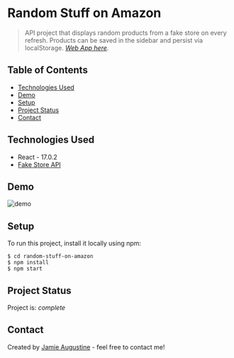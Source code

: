# Random Stuff on Amazon
> API project that displays random products from a fake store on every refresh. Products can be saved in the sidebar and persist via localStorage.
> [_Web App here_](https://boring-aryabhata-688614.netlify.app/).

## Table of Contents

- [Technologies Used](#technologies-used)
- [Demo](#demo)
- [Setup](#setup)
- [Project Status](#project-status)
- [Contact](#contact)

## Technologies Used

- React - 17.0.2
- [Fake Store API](https://fakestoreapi.com/)

## Demo

![demo](https://firebasestorage.googleapis.com/v0/b/dreamy-app-f1406.appspot.com/o/rsoaScreen.gif?alt=media&token=a953356e-7807-41e7-b43a-e94c588fd333)

## Setup

To run this project, install it locally using npm:

```
$ cd random-stuff-on-amazon
$ npm install
$ npm start
```

## Project Status

Project is: _complete_

## Contact

Created by [Jamie Augustine](https://cranky-wilson-97c459.netlify.app/) - feel free to contact me!

